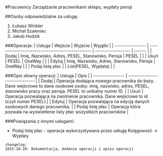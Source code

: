 #Pracownicy
Zarządzanie pracownikami sklepu, wypłaty pensji


##Osoby odpowiedzialne za usługę:
1. Łukasz Winkler
2. Michał Szaleniec
3. Jakub Hudzik

###Operacje:
| Usługa           | Wejście                                          | Wyjście              | Wyjątki |
| ---------------- | ------------------------------------------------ | ------------------   | :-----: |
| Dodaj            | Imię, Nazwisko, Adres, PESEL, Stanowisko, Pensja | PESEL                |         |
| Usuń             | PESEL                                            | OneWay               |         |
| Edytuj           | Imię, Nazwisko, Adres, Stanowisko, Pensja        | OneWay               |         |
| Podaj listę płac |                                                  | List(PESEL, Wypłata) |         |

###Opis słowny operacji:
| Usługa           | Opis                           | 
| ---------------- | ------------------------------ | 
| Dodaj            | Operacja dodająca nowego pracownika do bazy. Dane wejściowe to dane osobowe osoby: imię, nazwisko, adres, PESEL, stanowisko pracy oraz pensja. PESEL to unikalny numer ID. | 
| Usuń             | Operacja pozwalająca na zwolnienie pracownika. Dane wejściowe to id (czyli numer PESEL).| 
| Edytuj           | Operacja pozwalająca na edycję danych osobowych danego pracownika. | 
| Podaj listę płac | Operacja która pozwala na wyświetlenie listy płac wszystkich pracowników | 

###Powiązania z innymi usługami:
* Podaj listę płac - operacja wykorzystywana przez usługę Księgowość -> Wypłaty
```
changelog:
2015-10-20: Dokumentacja, dodanie operacji i opisu operacji
```
